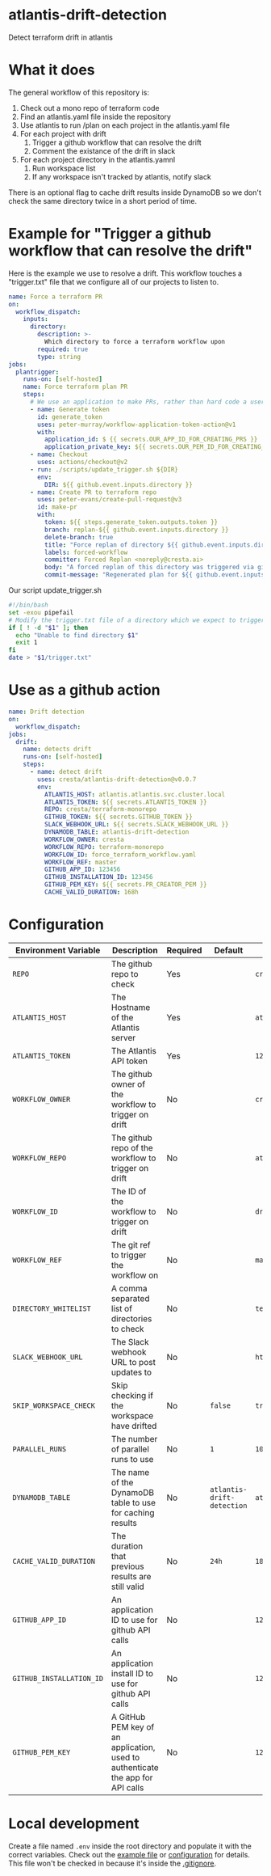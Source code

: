 # atlantis-drift-detection
Detect terraform drift in atlantis

# What it does

The general workflow of this repository is:
1. Check out a mono repo of terraform code
2. Find an atlantis.yaml file inside the repository
3. Use atlantis to run /plan on each project in the atlantis.yaml file
4. For each project with drift
    1. Trigger a github workflow that can resolve the drift
    2. Comment the existance of the drift in slack
5. For each project directory in the atlantis.yamnl
   1. Run workspace list
   2. If any workspace isn't tracked by atlantis, notify slack

There is an optional flag to cache drift results inside DynamoDB so we don't check the same directory twice in a short period of time.

# Example for "Trigger a github workflow that can resolve the drift"

Here is the example we use to resolve a drift.  This workflow touches a "trigger.txt" file that we configure all
of our projects to listen to.

```yaml
name: Force a terraform PR
on:
  workflow_dispatch:
    inputs:
      directory:
        description: >-
          Which directory to force a terraform workflow upon
        required: true
        type: string
jobs:
  plantrigger:
    runs-on: [self-hosted]
    name: Force terraform plan PR
    steps:
      # We use an application to make PRs, rather than hard code a user token
      - name: Generate token
        id: generate_token
        uses: peter-murray/workflow-application-token-action@v1
        with:
          application_id: $ {{ secrets.OUR_APP_ID_FOR_CREATING_PRS }}
          application_private_key: ${{ secrets.OUR_PEM_ID_FOR_CREATING_PRS }}
      - name: Checkout
        uses: actions/checkout@v2
      - run: ./scripts/update_trigger.sh ${DIR}
        env:
          DIR: ${{ github.event.inputs.directory }}
      - name: Create PR to terraform repo
        uses: peter-evans/create-pull-request@v3
        id: make-pr
        with:
          token: ${{ steps.generate_token.outputs.token }}
          branch: replan-${{ github.event.inputs.directory }}
          delete-branch: true
          title: "Force replan of directory ${{ github.event.inputs.directory }}"
          labels: forced-workflow
          committer: Forced Replan <noreply@cresta.ai>
          body: "A forced replan of this directory was triggered via github actions"
          commit-message: "Regenerated plan for ${{ github.event.inputs.directory }}"
```

Our script update_trigger.sh
```bash
#!/bin/bash
set -exou pipefail
# Modify the trigger.txt file of a directory which we expect to trigger an atlantis workflow
if [ ! -d "$1" ]; then
  echo "Unable to find directory $1"
  exit 1
fi
date > "$1/trigger.txt"
```


# Use as a github action

```yaml
name: Drift detection
on:
  workflow_dispatch:
jobs:
  drift:
    name: detects drift
    runs-on: [self-hosted]
    steps:
      - name: detect drift
        uses: cresta/atlantis-drift-detection@v0.0.7
        env:
          ATLANTIS_HOST: atlantis.atlantis.svc.cluster.local
          ATLANTIS_TOKEN: ${{ secrets.ATLANTIS_TOKEN }}
          REPO: cresta/terraform-monorepo
          GITHUB_TOKEN: ${{ secrets.GITHUB_TOKEN }}
          SLACK_WEBHOOK_URL: ${{ secrets.SLACK_WEBHOOK_URL }}
          DYNAMODB_TABLE: atlantis-drift-detection
          WORKFLOW_OWNER: cresta
          WORKFLOW_REPO: terraform-monorepo
          WORKFLOW_ID: force_terraform_workflow.yaml
          WORKFLOW_REF: master
          GITHUB_APP_ID: 123456
          GITHUB_INSTALLATION_ID: 123456
          GITHUB_PEM_KEY: ${{ secrets.PR_CREATOR_PEM }}
          CACHE_VALID_DURATION: 168h
```

# Configuration

| Environment Variable     | Description                                                                      | Required | Default                    | Example                                                             |
|--------------------------|----------------------------------------------------------------------------------|----------|----------------------------|---------------------------------------------------------------------|
| `REPO`                   | The github repo to check                                                         | Yes      |                            | `cresta/terraform-monorepo`                                         |
| `ATLANTIS_HOST`          | The Hostname of the Atlantis server                                              | Yes      |                            | `atlantis.example.com`                                              |
| `ATLANTIS_TOKEN`         | The Atlantis API token                                                           | Yes      |                            | `1234567890`                                                        |
| `WORKFLOW_OWNER`         | The github owner of the workflow to trigger on drift                             | No       |                            | `cresta`                                                            |
| `WORKFLOW_REPO`          | The github repo of the workflow to trigger on drift                              | No       |                            | `atlantis-drift-detection`                                          |
| `WORKFLOW_ID`            | The ID of the workflow to trigger on drift                                       | No       |                            | `drift.yaml`                                                        |
| `WORKFLOW_REF`           | The git ref to trigger the workflow on                                           | No       |                            | `master`                                                            |
| `DIRECTORY_WHITELIST`    | A comma separated list of directories to check                                   | No       |                            | `terraform,modules`                                                 |
| `SLACK_WEBHOOK_URL`      | The Slack webhook URL to post updates to                                         | No       |                            | `https://hooks.slack.com/services/1234567890/1234567890/1234567890` |
| `SKIP_WORKSPACE_CHECK`   | Skip checking if the workspace have drifted                                      | No       | `false`                    | `true`                                                              |
| `PARALLEL_RUNS`          | The number of parallel runs to use                                               | No       | `1`                        | `10`                                                                |
| `DYNAMODB_TABLE`         | The name of the DynamoDB table to use for caching results                        | No       | `atlantis-drift-detection` | `atlantis-drift-detection`                                          |
| `CACHE_VALID_DURATION`   | The duration that previous results are still valid                               | No       | `24h`                      | `180h`                                                              |
| `GITHUB_APP_ID`          | An application ID to use for github API calls                                    | No       |                            | `123123`                                                            |
| `GITHUB_INSTALLATION_ID` | An application install ID to use for github API calls                            | No       |                            | `123123`                                                            |
| `GITHUB_PEM_KEY`         | A GitHub PEM key of an application, used to authenticate the app for API calls   | No       |                            | `1231DEADBEAF....`                                                  |

# Local development

Create a file named `.env` inside the root directory and populate it with the correct variables.
Check out the [example file](example.env) or [configuration](#configuration) for details.
This file  won't be checked in because it's inside the [.gitignore](.gitignore).
